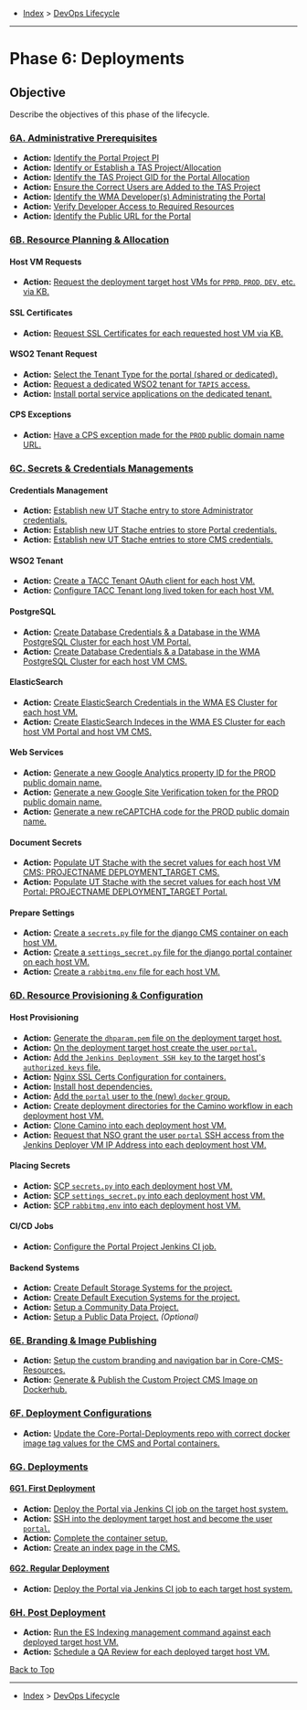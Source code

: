 <a id="top"></a>

- [Index](../index.md) > [DevOps Lifecycle](devops.md)

---

<a id="phase-06"></a>

# Phase 6: Deployments

## Objective

Describe the objectives of this phase of the lifecycle.

<a id="actions"></a>

<a id="6a"></a>

### [6A. Administrative Prerequisites](phase_06_A#top)

- **Action:** [Identify the Portal Project PI](phase_06_A#6a-01)
- **Action:** [Identify or Establish a TAS Project/Allocation](phase_06_A#6a-02)
- **Action:** [Identify the TAS Project GID for the Portal Allocation](phase_06_A#6a-03)
- **Action:** [Ensure the Correct Users are Added to the TAS Project](phase_06_A#6a-04)
- **Action:** [Identify the WMA Developer(s) Administrating the Portal](phase_06_A#6a-05)
- **Action:** [Verify Developer Access to Required Resources](phase_06_A#6a-06)
- **Action:** [Identify the Public URL for the Portal](phase_06_A#6a-07)

<a id="6b"></a>

### [6B. Resource Planning & Allocation](phase_06_B#top)

#### Host VM Requests

- **Action:** [Request the deployment target host VMs for `PPRD`, `PROD`, `DEV`, etc. via KB.](phase_06_B#6b-01)

#### SSL Certificates

- **Action:** [Request SSL Certificates for each requested host VM via KB.](phase_06_B#6b-02)

#### WSO2 Tenant Request

- **Action:** [Select the Tenant Type for the portal (shared or dedicated).](phase_06_B#6b-03)
- **Action:** [Request a dedicated WSO2 tenant for `TAPIS` access.](phase_06_B#6b-04)
- **Action:** [Install portal service applications on the dedicated tenant.](phase_06_B#6b-05)

#### CPS Exceptions

- **Action:** [Have a CPS exception made for the `PROD` public domain name URL.](phase_06_B#6b-06)

<a id="6c"></a>

### [6C. Secrets & Credentials Managements](phase_06_C#top)

#### Credentials Management

- **Action:** [Establish new UT Stache entry to store Administrator credentials.](phase_06_C#6c-01)
- **Action:** [Establish new UT Stache entries to store Portal credentials.](phase_06_C#6c-02)
- **Action:** [Establish new UT Stache entries to store CMS credentials.](phase_06_C#6c-03)

#### WSO2 Tenant

- **Action:** [Create a TACC Tenant OAuth client for each host VM.](phase_06_C#6c-04)
- **Action:** [Configure TACC Tenant long lived token for each host VM.](phase_06_C#6c-05)

#### PostgreSQL

- **Action:** [Create Database Credentials & a Database in the WMA PostgreSQL Cluster for each host VM Portal.](phase_06_C#6c-06)
- **Action:** [Create Database Credentials & a Database in the WMA PostgreSQL Cluster for each host VM CMS.](phase_06_C#6c-07)

#### ElasticSearch

- **Action:** [Create ElasticSearch Credentials in the WMA ES Cluster for each host VM.](phase_06_C#6c-08)
- **Action:** [Create ElasticSearch Indeces in the WMA ES Cluster for each host VM Portal and host VM CMS.](phase_06_C#6c-09)

#### Web Services

- **Action:** [Generate a new Google Analytics property ID for the PROD public domain name.](phase_06_C#6c-10)
- **Action:** [Generate a new Google Site Verification token for the PROD public domain name.](phase_06_C#6c-11)
- **Action:** [Generate a new reCAPTCHA code for the PROD public domain name.](phase_06_C#6c-12)

#### Document Secrets

- **Action:** [Populate UT Stache with the secret values for each host VM CMS: PROJECTNAME DEPLOYMENT_TARGET CMS.](phase_06_C#6c-13)
- **Action:** [Populate UT Stache with the secret values for each host VM Portal: PROJECTNAME DEPLOYMENT_TARGET Portal.](phase_06_C#6c-14)

#### Prepare Settings

- **Action:** [Create a `secrets.py` file for the django CMS container on each host VM.](phase_06_C#6c-15)
- **Action:** [Create a `settings_secret.py` file for the django portal container on each host VM.](phase_06_C#6c-16)
- **Action:** [Create a `rabbitmq.env` file for each host VM.](phase_06_C#6c17)

<a id="6d"></a>

### [6D. Resource Provisioning & Configuration](phase_06_D#top)

#### Host Provisioning

- **Action:** [Generate the `dhparam.pem` file on the deployment target host.](phase_06_D#6d-01)
- **Action:** [On the deployment target host create the user `portal`.](phase_06_D#6d-02)
- **Action:** [Add the `Jenkins Deployment SSH key` to the target host's `authorized keys` file.](phase_06_D#6d-03)
- **Action:** [Nginx SSL Certs Configuration for containers.](phase_06_D#6d-04)
- **Action:** [Install host dependencies.](phase_06_D#6d-05)
- **Action:** [Add the `portal` user to the (new) `docker` group.](phase_06_D#6d-06)
- **Action:** [Create deployment directories for the Camino workflow in each deployment host VM.](phase_06_D#6d-07)
- **Action:** [Clone Camino into each deployment host VM.](phase_06_D#6d-08)
- **Action:** [Request that NSO grant the user `portal` SSH access from the Jenkins Deployer VM IP Address into each deployment host VM.](phase_06_D#6d-09)

#### Placing Secrets

- **Action:** [SCP `secrets.py` into each deployment host VM.](phase_06_D#6d-10)
- **Action:** [SCP `settings_secret.py` into each deployment host VM.](phase_06_D#6d-11)
- **Action:** [SCP `rabbitmq.env` into each deployment host VM.](phase_06_D#6d-12)

#### CI/CD Jobs

- **Action:** [Configure the Portal Project Jenkins CI job.](phase_06_D#6d-13)

#### Backend Systems

- **Action:** [Create Default Storage Systems for the project.](phase_06_D#6d-14)
- **Action:** [Create Default Execution Systems for the project.](phase_06_D#6d-15)
- **Action:** [Setup a Community Data Project.](phase_06_D#6d-16)
- **Action:** [Setup a Public Data Project.](phase_06_D#6d-17) _(Optional)_

<a id="6e"></a>

### [6E. Branding & Image Publishing](phase_06_E#top)

- **Action:** [Setup the custom branding and navigation bar in Core-CMS-Resources.](phase_06_E#6e-01)
- **Action:** [Generate & Publish the Custom Project CMS Image on Dockerhub.](phase_06_E#6e-02)

<a id="6f"></a>

### [6F. Deployment Configurations](phase_06_F#top)

- **Action:** [Update the Core-Portal-Deployments repo with correct docker image tag values for the CMS and Portal containers.](phase_06_F#6f-01)

<a id="6g"></a>

### [6G. Deployments](phase_06_G#top)

<a id="6g1"></a>

#### [6G1. First Deployment](phase_06_G#6g1)

- **Action:** [Deploy the Portal via Jenkins CI job on the target host system.](phase_06_G#6g-01)
- **Action:** [SSH into the deployment target host and become the user `portal`.](phase_06_G#6g-02)
- **Action:** [Complete the container setup.](phase_06_G#6g-03)
- **Action:** [Create an index page in the CMS.](phase_06_G#6g-04)

<a id="6g2"></a>

#### [6G2. Regular Deployment](phase_06_G#6g2)

- **Action:** [Deploy the Portal via Jenkins CI job to each target host system.](phase_06_G#6g-05)

<a id="6h"></a>

### [6H. Post Deployment](phase_06_H#top)

- **Action:** [Run the ES Indexing management command against each deployed target host VM.](phase_06_H#6h-01)
- **Action:** [Schedule a QA Review for each deployed target host VM.](phase_06_H#6h-02)

<a class="inline-navlink-page-top" href="#top">Back to Top</a>

---

- [Index](../index.md) > [DevOps Lifecycle](devops.md)
